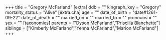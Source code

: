 +++
title = "Gregory McFarland"
[extra]
ddb = ""
kingraph_key = "Gregory"
mortality_status = "Alive"
[extra.cha]
age = ""
date_of_birth = "date#1261-09-22"
date_of_death = ""
married_on = ""
married_to = ""
pronouns = ""
sex = ""
[taxonomies]
parents = ["Dyson McFarland","Priscilla Blanchette"]
siblings = ["Kimberly McFarland","Yenna McFarland","Marion McFarland"]
+++


